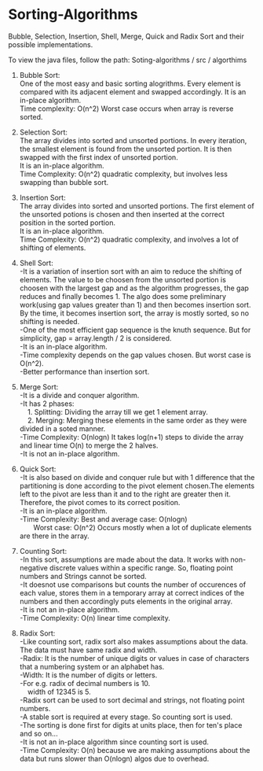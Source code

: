 # Sorting-Algorithms
Bubble, Selection, Insertion, Shell, Merge, Quick and Radix Sort and their possible implementations.

To view the java files, follow the path: Soting-algorithms / src / algorthims

1. Bubble Sort: <br />
   One of the most easy and basic sorting alogrithms. Every element is compared with its adjacent element and swapped accordingly.
   It is an in-place algorithm. <br />
   Time complexity: O(n^2) Worst case occurs when array is reverse sorted.<br />
 
2. Selection Sort:<br />
   The array divides into sorted and unsorted portions. In every iteration, the smallest element is found from the unsorted portion.
   It is then swapped with the first index of unsorted portion.<br />
   It is an in-place algorithm.<br />
   Time Complexity: O(n^2) quadratic complexity, but involves less swapping than bubble sort.<br />
   
3. Insertion Sort:<br />
   The array divides into sorted and unsorted portions. The first element of the unsorted potions is chosen and then inserted at the correct       
   position in the sorted portion.<br />
   It is an in-place algorithm. <br />
   Time Complexity: O(n^2) quadratic complexity, and involves a lot of shifting of elements.<br />
   
4. Shell Sort: <br />
  -It is a variation of insertion sort with an aim to reduce the shifting of elements.
   The value to be choosen from the unsorted portion is choosen with the largest gap and as the algorithm progresses, the gap reduces and
   finally becomes 1. The algo does some preliminary work(using gap values greater than 1) and then becomes insertion sort. By the time, it
   becomes insertion sort, the array is mostly sorted, so no shifting is needed.<br />
  -One of the most efficient gap sequence is the knuth sequence. But for simplicity, gap = array.length / 2 is considered.<br />
  -It is an in-place algorithm.<br />
  -Time complexity depends on the gap values chosen. But worst case is O(n^2).<br />
  -Better performance than insertion sort.<br />
  
  
5. Merge Sort: <br />
  -It is a divide and conquer algorithm.<br />
  -It has 2 phases: <br />
   &nbsp;&nbsp;&nbsp;&nbsp;1. Splitting: Dividing the array till we get 1 element array.<br />
   &nbsp;&nbsp;&nbsp;&nbsp;2. Merging: Merging these elements in the same order as they were divided in a soted manner.<br />
  -Time Complexity: O(nlogn) It takes log(n+1) steps to divide the array and linear time O(n) to merge the 2 halves.<br />
  -It is not an in-place algorithm.<br />
  
  
6. Quick Sort: <br />
  -It is also based on divide and conquer rule but with 1 difference that the partitioning is done according to the pivot element chosen.The elements left to the pivot are less than it and to the right are greater then it. Therefore, the pivot comes to its correct position.<br />
  -It is an in-place algorithm. <br />
  -Time Complexity: Best and average case: O(nlogn)<br />
   &nbsp;&nbsp;&nbsp;&nbsp;&nbsp;&nbsp;&nbsp;Worst case: O(n^2) Occurs mostly when a lot of duplicate elements are there in the array. <br />
               
               
7. Counting Sort: <br />
  -In this sort, assumptions are made about the data. It works with non-negative discrete values within a specific range. So, floating point numbers and Strings cannot be sorted.<br />
  -It doesnot use comparisons but counts the number of occurences of each value, stores them in a temporary array at correct indices of the numbers and then accordingly puts elements in the original array.<br />
  -It is not an in-place algorithm.<br />
  -Time Complexity: O(n) linear time complexity.<br />


8. Radix Sort:<br />
  -Like counting sort, radix sort also makes assumptions about the data. The data must have same radix and width.<br />
  -Radix: It is the number of unique digits or values in case of characters that a numbering system or an alphabet has.<br />
  -Width: It is the number of digits or letters. <br />
  -For e.g. radix of decimal numbers is 10.<br />
   &nbsp;&nbsp;&nbsp;&nbsp;width of 12345 is 5.<br />
  -Radix sort can be used to sort decimal and strings, not floating point numbers.<br /> 
  -A stable sort is required at every stage. So counting sort is used.<br />
  -The sorting is done first for digits at units place, then for ten's place and so on...<br />
  -It is not an in-place algorithm since counting sort is used.<br />
  -Time Complexity: O(n) because we are making assumptions about the data but runs slower than O(nlogn) algos due to overhead.<br />
   
